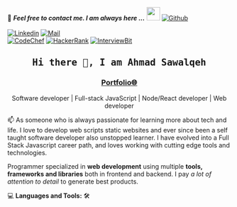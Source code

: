 <!--

## Complete list of github markdown emoji markup
https://gist.github.com/rxaviers/7360908

## technologies Icons 
https://simpleicons.org/

-->
📝 ***Feel free to contact me. I am always here ...*** <img src="https://media.giphy.com/media/WUlplcMpOCEmTGBtBW/giphy.gif" width="30">  [![Github](https://img.shields.io/github/followers/Ahmad-Sawalqeh?label=Follow%20Me&style=social)](https://github.com/elliot-robot)
<br>
<br>
[![Linkedin](https://img.shields.io/badge/LinkedIn-Saikiran%20Challa-blue?logo=Linkedin&logoColor=blue&labelColor=black)](https://www.linkedin.com/in/challa-oo7/)
[![Mail](https://img.shields.io/badge/Gmail-saikiran_challa@gmail.com-blue?logo=Gmail&logoColor=red&labelColor=black)](mailto:saikiranaus7399@gmail.com)
<br>
[![CodeChef](https://img.shields.io/badge/CodeChef-saikiran_challa-brightgreen?logo=CodeChef&logoColor=white&labelColor=black)](https://www.codechef.com/users/saikiran_007)
[![HackerRank](https://img.shields.io/badge/HackerRank-saikiran_challa-brightgreen?logo=HackerRank&logoColor=white&labelColor=black)](https://www.hackerrank.com/profile/saikiran7399)
[![InterviewBit](https://img.shields.io/badge/InterviewBit-saikiran_challa-blue?logo=InterviewBit&logoColor=white&labelColor=black)](https://www.interviewbit.com/profile/sai-kiran_974/)

<!-- [![HitCount](http://hits.dwyl.com/Ahmad-Sawalqeh/Ahmad-Sawalqeh.svg)](http://hits.dwyl.com/Ahmad-Sawalqeh/Ahmad-Sawalqeh) -->

<h2 align='center'><samp><strong>Hi there 👋, I am Ahmad Sawalqeh</strong></samp></h2>
<h3 align='center'><strong><a href="https://ahmad-sawalqeh.github.io/my_resume/" target="_blank">Portfolio🌐</a></strong></h3>
<p align='center'>Software developer | Full-stack JavaScript | Node/React developer | Web developer</p>

<p align='left'> 📫 As someone who is always passionate for learning more about tech and life. I love to develop web scripts static websites and ever since been a self taught software developer also unstopped learner. I have evolved into a Full Stack Javascript career path, and loves working with cutting edge tools and technologies.</p>

Programmer specialized in **web development** using multiple **tools, frameworks and libraries** both in frontend and backend. I pay *a lot of attention to detail* to generate best products.

💻 **Languages and Tools:** 🛠️<br>
